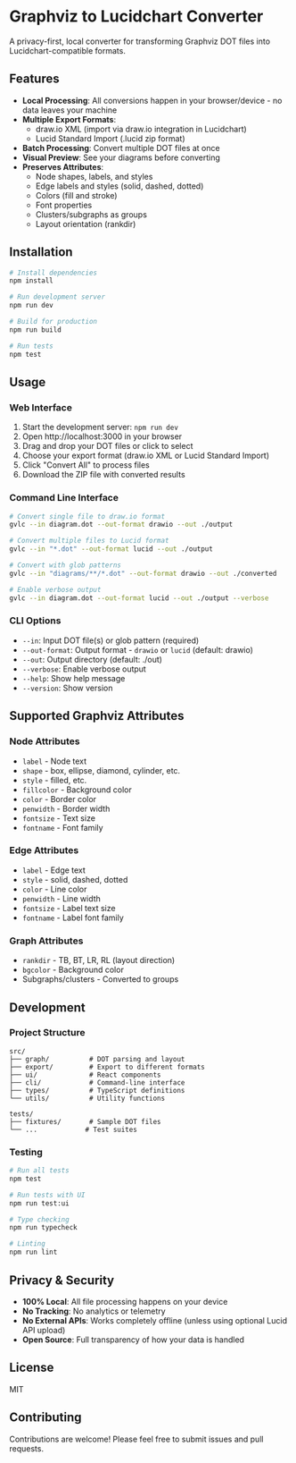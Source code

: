 # Graphviz to Lucidchart Converter

A privacy-first, local converter for transforming Graphviz DOT files into Lucidchart-compatible formats.

## Features

- **Local Processing**: All conversions happen in your browser/device - no data leaves your machine
- **Multiple Export Formats**:
  - draw.io XML (import via draw.io integration in Lucidchart)
  - Lucid Standard Import (.lucid zip format)
- **Batch Processing**: Convert multiple DOT files at once
- **Visual Preview**: See your diagrams before converting
- **Preserves Attributes**:
  - Node shapes, labels, and styles
  - Edge labels and styles (solid, dashed, dotted)
  - Colors (fill and stroke)
  - Font properties
  - Clusters/subgraphs as groups
  - Layout orientation (rankdir)

## Installation

```bash
# Install dependencies
npm install

# Run development server
npm run dev

# Build for production
npm run build

# Run tests
npm test
```

## Usage

### Web Interface

1. Start the development server: `npm run dev`
2. Open http://localhost:3000 in your browser
3. Drag and drop your DOT files or click to select
4. Choose your export format (draw.io XML or Lucid Standard Import)
5. Click "Convert All" to process files
6. Download the ZIP file with converted results

### Command Line Interface

```bash
# Convert single file to draw.io format
gvlc --in diagram.dot --out-format drawio --out ./output

# Convert multiple files to Lucid format
gvlc --in "*.dot" --out-format lucid --out ./output

# Convert with glob patterns
gvlc --in "diagrams/**/*.dot" --out-format drawio --out ./converted

# Enable verbose output
gvlc --in diagram.dot --out-format lucid --out ./output --verbose
```

### CLI Options

- `--in`: Input DOT file(s) or glob pattern (required)
- `--out-format`: Output format - `drawio` or `lucid` (default: drawio)
- `--out`: Output directory (default: ./out)
- `--verbose`: Enable verbose output
- `--help`: Show help message
- `--version`: Show version

## Supported Graphviz Attributes

### Node Attributes
- `label` - Node text
- `shape` - box, ellipse, diamond, cylinder, etc.
- `style` - filled, etc.
- `fillcolor` - Background color
- `color` - Border color
- `penwidth` - Border width
- `fontsize` - Text size
- `fontname` - Font family

### Edge Attributes
- `label` - Edge text
- `style` - solid, dashed, dotted
- `color` - Line color
- `penwidth` - Line width
- `fontsize` - Label text size
- `fontname` - Label font family

### Graph Attributes
- `rankdir` - TB, BT, LR, RL (layout direction)
- `bgcolor` - Background color
- Subgraphs/clusters - Converted to groups

## Development

### Project Structure

```
src/
├── graph/          # DOT parsing and layout
├── export/         # Export to different formats
├── ui/             # React components
├── cli/            # Command-line interface
├── types/          # TypeScript definitions
└── utils/          # Utility functions

tests/
├── fixtures/       # Sample DOT files
└── ...            # Test suites
```

### Testing

```bash
# Run all tests
npm test

# Run tests with UI
npm run test:ui

# Type checking
npm run typecheck

# Linting
npm run lint
```

## Privacy & Security

- **100% Local**: All file processing happens on your device
- **No Tracking**: No analytics or telemetry
- **No External APIs**: Works completely offline (unless using optional Lucid API upload)
- **Open Source**: Full transparency of how your data is handled

## License

MIT

## Contributing

Contributions are welcome! Please feel free to submit issues and pull requests.